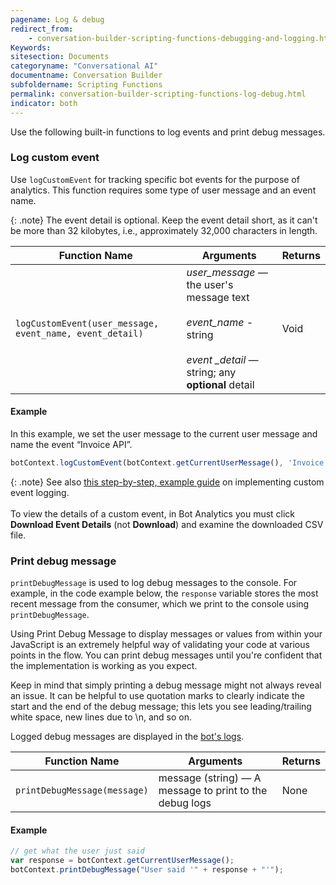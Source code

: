 ```yaml
---
pagename: Log & debug
redirect_from:
    - conversation-builder-scripting-functions-debugging-and-logging.html
Keywords:
sitesection: Documents
categoryname: "Conversational AI"
documentname: Conversation Builder
subfoldername: Scripting Functions
permalink: conversation-builder-scripting-functions-log-debug.html
indicator: both
---
```


Use the following built-in functions to log events and print debug messages.

### Log custom event

Use `logCustomEvent` for tracking specific bot events for the purpose of analytics. This function requires some type of user message and an event name. 

{: .note}
The event detail is optional. Keep the event detail short, as it can't be more than 32 kilobytes, i.e., approximately 32,000 characters in length.

| Function Name | Arguments | Returns |
| --- | --- | --- |
| `logCustomEvent(user_message, event_name, event_detail)` | <em>user_message — </em>the user's message text<br><br><em>event_name - </em>string<br><br><em>event _detail — </em>string; any **optional** detail | Void |

#### Example
In this example, we set the user message to the current user message and name the event “Invoice API”.

```javascript
botContext.logCustomEvent(botContext.getCurrentUserMessage(), 'Invoice API', 'API call successful');
```

{: .note}
See also [this step-by-step, example guide](conversation-builder-best-practices-custom-event-logging.html) on implementing custom event logging.<br><br>To view the details of a custom event, in Bot Analytics you must click **Download Event Details** (not **Download**) and examine the downloaded CSV file.

### Print debug message

`printDebugMessage` is used to log debug messages to the console. For example, in the code example below, the `response` variable stores the most recent message from the consumer, which we print to the console using `printDebugMessage`.

Using Print Debug Message to display messages or values from within your JavaScript is an extremely helpful way of validating your code at various points in the flow. You can print debug messages until you're confident that the implementation is working as you expect.

Keep in mind that simply printing a debug message might not always reveal an issue. It can be helpful to use quotation marks to clearly indicate the start and the end of the debug message; this lets you see leading/trailing white space, new lines due to \\n, and so on.

Logged debug messages are displayed in the [bot's logs](conversation-builder-testing-deployment-debugging.html).

| Function Name | Arguments | Returns |
| --- | --- | --- |
| `printDebugMessage(message)` | message (string) — A message to print to the debug logs | None |

#### Example

```javascript
// get what the user just said
var response = botContext.getCurrentUserMessage();
botContext.printDebugMessage("User said '" + response + "'");
```